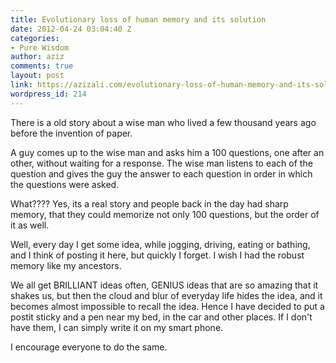 ```yaml
---
title: Evolutionary loss of human memory and its solution
date: 2012-04-24 03:04:40 Z
categories:
- Pure Wisdom
author: aziz
comments: true
layout: post
link: https://azizali.com/evolutionary-loss-of-human-memory-and-its-solution/
wordpress_id: 214
---
```


There is a old story about a wise man who lived a few thousand years ago before the invention of paper.

A guy comes up to the wise man and asks him a 100 questions, one after an other, without waiting for a response. The wise man listens to each of the question and gives the guy the answer to each question in order in which the questions were asked.

What???? Yes, its a real story and people back in the day had sharp memory, that they could memorize not only 100 questions, but the order of it as well.

Well, every day I get some idea, while jogging, driving, eating or bathing, and I think of posting it here, but quickly I forget. I wish I had the robust memory like my ancestors.

We all get BRILLIANT ideas often, GENIUS ideas that are so amazing that it shakes us, but then the cloud and blur of everyday life hides the idea, and it becomes almost impossible to recall the idea. Hence I have decided to put a postit sticky and a pen near my bed, in the car and other places. If I don't have them, I can simply write it on my smart phone.

I encourage everyone to do the same.
